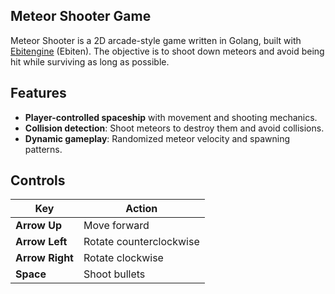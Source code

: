 ## Meteor Shooter Game

Meteor Shooter is a 2D arcade-style game written in Golang, built with [Ebitengine](https://ebitengine.org/) (Ebiten). The objective is to shoot down meteors and avoid being hit while surviving as long as possible.

## Features

- **Player-controlled spaceship** with movement and shooting mechanics.
- **Collision detection**: Shoot meteors to destroy them and avoid collisions.
- **Dynamic gameplay**: Randomized meteor velocity and spawning patterns.

## Controls

| Key            | Action                  |
|-----------------|-------------------------|
| **Arrow Up**    | Move forward            |
| **Arrow Left**  | Rotate counterclockwise |
| **Arrow Right** | Rotate clockwise        |
| **Space**       | Shoot bullets           |
